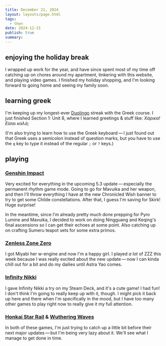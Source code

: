 ```yaml
---
title: December 21, 2024
layout: layouts/page.html
tags:
  - then
date: 2024-12-21
publish: true
summary: 
---
```

## enjoying the holiday break
I wrapped up work for the year, and have since spent most of my time off catching up on chores around my apartment, tinkering with this website, and playing video games. I finished my holiday shopping, and I'm looking forward to going home and seeing my family soon. 

## learning greek
I'm keeping up my longest-ever [Duolingo](https://www.duolingo.com/profile/jilliangmeehan) streak with the Greek course. I just finished Section 1: Unit 8, where I learned greetings & stuff like: *Χάρικα! Είσαι καλά;*

(I'm also trying to learn how to use the Greek keyboard — I just found out that Greek uses a semicolon instead of question marks, but you have to use the `q` key to type it instead of the regular `;` or `?` keys.)

## playing
### [Genshin Impact](../../games/Genshin%20Impact/index.md)
Very excited for everything in the upcoming 5.3 update — especially the permanent rhythm game mode. Going to go for Mavuika and her weapon, and then I'll throw everything I have at the new Chronicled Wish banner to try to get some Childe constellations. After that, I guess I'm saving for Skirk! Huge surprise!

In the meantime, since I'm already pretty much done prepping for Pyro Lumine and Mavuika, I decided to work on doing Ningguang and Keqing's final ascensions so I can get their echoes at some point. Also catching up on crafting Sumeru teapot sets for some extra primos.

### [Zenless Zone Zero](../../games/playing/Zenless%20Zone%20Zero/index.md)
I got Miyabi her w-engine and now I'm a happy girl. I played *a lot* of ZZZ this week because I was really excited about the new update — now I can kinda chill out for a bit and do my dailies until Astra Yao comes.

### [Infinity Nikki](../../games/playing/Infinity%20Nikki/index.md)
I gave Infinity Nikki a try on my Steam Deck, and it's a cute game! I had fun! I don't think I'm going to really keep up with it, though. I might pick it back up here and there when I'm specifically in the mood, but I have too many other games to play right now to really give it my full attention.

### [Honkai Star Rail](../../games/playing/Honkai%20Star%20Rail/index.md) & [Wuthering Waves](../../games/playing/Wuthering%20Waves/index.md)
In both of these games, I'm just trying to catch up a little bit before their next major updates — but I'm being very lazy about it. We'll see what I manage to get done in time.